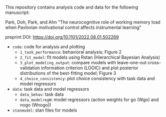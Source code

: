This repository contains analysis code and data for the following manuscript:

Park, Doh, Park, and Ahn "The neurocognitive role of working memory load when Pavlovian motivational control affects instrumental learning"

preprint DOI: https://doi.org/10.1101/2022.08.01.502269

- `code`: code for analysis and plotting
  - `1_task_performance`: behavioral analysis; Figure 2
  - `2_fit_model`: fit models using Rstan (Hierarchical Bayesian Analysis)
  - `3_plot_modeling_output`: compare models with leave-one-out cross-validation information criterion (LOOIC) and plot posterior distributions of the best-fitting model; Figure 3
  - `4_choice_consistency`: plot choice consistency with task data and model regressors
- `data`: task data and model regressors
  - `data_behav`: task data
  - `data_modelregW`: model regressors (action weights for go (Wgo) and nogo (Wnogo))
- `stanmodel`: stan files for models
